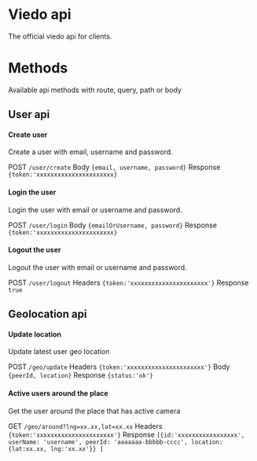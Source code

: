   

# Viedo api  
  

The official viedo api for clients.  
  

# Methods
Available api methods with route, query, path or body
## User api
#### Create user 
Create a user with email, username and password.

POST `/user/create`
Body `{email, username, password}`
Response `{token:'xxxxxxxxxxxxxxxxxxxxxx}`

#### Login the user 
Login the user with email or username and password.

POST `/user/login`
Body `{emailOrUsername, password}`
Response `{token:'xxxxxxxxxxxxxxxxxxxxxx}`

#### Logout the user 
Logout the user with email or username and password.

POST `/user/logout`
Headers `{token:'xxxxxxxxxxxxxxxxxxxxxx'}`
Response `true`



## Geolocation api
#### Update location 
Update latest user geo location

POST `/geo/update`
Headers `{token:'xxxxxxxxxxxxxxxxxxxxxx'}`
Body `{peerId, location}`
Response `{status:'ok'}`

#### Active users around the place 
Get the user around the place that has active camera

GET `/geo/around?lng=xx.xx,lat=xx.xx`
Headers `{token:'xxxxxxxxxxxxxxxxxxxxxx'}`
Response 
`[{id:'xxxxxxxxxxxxxxxxx', userName: 'username', peerId: 'aaaaaaa-bbbbb-cccc', location: {lat:xx.xx, lng:'xx.xx'}}
]`

